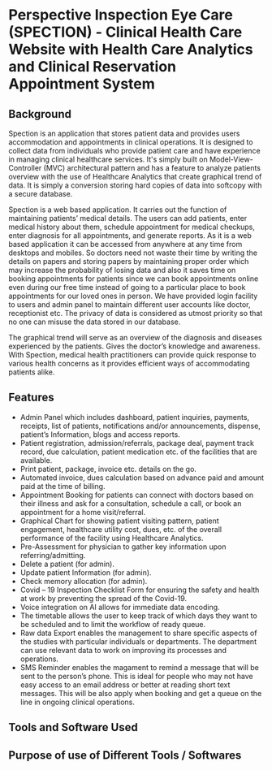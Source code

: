 # Perspective Inspection Eye Care (SPECTION) - Clinical Health Care Website with Health Care Analytics and Clinical Reservation Appointment System
## Background
Spection is an application that stores patient data and provides users accommodation and appointments in clinical operations. It is designed to collect data from individuals who provide patient care and have experience in managing clinical healthcare services. It's simply built on Model-View-Controller (MVC) architectural pattern and has a feature to analyze patients overview with the use of Healthcare Analytics that create graphical trend of data. It is simply a conversion storing hard copies of data into softcopy with a secure database. 

 Spection is a web based application. It carries out the function of maintaining patients’ medical details. The users can add patients, enter medical history about them, schedule appointment for medical checkups, enter diagnosis for all appointments, and generate reports. As it is a web based application it can be accessed from anywhere at any time from desktops and mobiles. So doctors need not waste their time by writing the details on papers and storing papers by maintaining proper order which may increase the probability of losing data and also it saves time on booking appointments for patients since we can book appointments online even during our free time instead of going to a particular place to book appointments for our loved ones in person. We have provided login facility to users and admin panel to maintain different user accounts like doctor, receptionist etc. The privacy of data is considered as utmost priority so that no one can misuse the data stored in our database.
 
The graphical trend will serve as an overview of the diagnosis and diseases experienced by the patients. Gives the doctor’s knowledge and awareness. With Spection, medical health practitioners can provide quick response to various health concerns as it provides efficient ways of accommodating patients alike.

## Features

+ Admin Panel which includes dashboard, patient inquiries, payments, receipts, list of patients, notifications and/or announcements, dispense, patient’s Information, blogs and access reports.
+ Patient registration, admission/referrals, package deal, payment track record, due calculation, patient medication etc. of the facilities that are available.
+ Print patient, package, invoice etc. details on the go.
+ Automated invoice, dues calculation based on advance paid and amount paid at the time of billing.
+ Appointment Booking for patients can connect with doctors based on their illness and ask for a consultation, schedule a call, or book an appointment for a home visit/referral.
+ Graphical Chart for showing patient visiting pattern, patient engagement, healthcare utility cost, dues, etc. of the overall performance of the facility using Healthcare Analytics.
+ Pre-Assessment for physician to gather key information upon referring/admitting.
+ Delete a patient (for admin).
+ Update patient Information (for admin).
+ Check memory allocation (for admin).
+ Covid – 19 Inspection Checklist Form for ensuring the safety and health at work by preventing the spread of the Covid-19.
+ Voice integration on AI allows for immediate data encoding.
+ The timetable allows the user to keep track of which days they want to be scheduled and to limit the workflow of ready queue.
+ Raw data Export enables the management to share specific aspects of the studies with particular individuals or departments. The department can use relevant data to work on improving its processes and operations.
+ SMS Reminder enables the magament to remind a message that will be sent to the person’s phone. This is ideal for people who may not have easy access to an email address or better at reading short text messages. This will be also apply when booking and get a queue on the line in ongoing clinical operations.
 
 ## Tools and Software Used
 
 ## Purpose of use of Different Tools / Softwares
